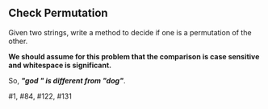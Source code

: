 ## Check Permutation

Given two strings, write a method to decide if one is a permutation of the other.

**We should assume for this problem that the comparison is case sensitive and whitespace is significant.**

So, ***"god      " is different from "dog"***.

#1, #84, #122, #131